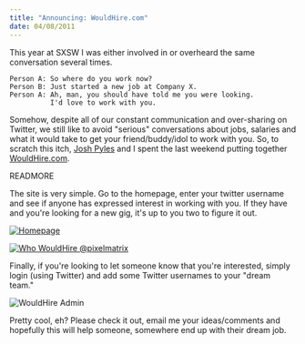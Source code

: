 ```yaml
--- 
title: "Announcing: WouldHire.com"
date: 04/08/2011
---
```


[Josh Pyles]: http://pixelmatrixdesign.com/

This year at SXSW I was either involved in or overheard the same conversation several times. 

    Person A: So where do you work now?
    Person B: Just started a new job at Company X.
    Person A: Ah, man, you should have told me you were looking. 
              I'd love to work with you.

Somehow, despite all of our constant communication and over-sharing on Twitter, we still like to avoid "serious" conversations about jobs, salaries and what it would take to get your friend/buddy/idol to work with you. So, to scratch this itch, [Josh Pyles] and I spent the last weekend putting together <a href="http://wouldhire.com">WouldHire.com</a>.

READMORE

The site is very simple. Go to the homepage, enter your twitter username and see if anyone has expressed interest in working with you. If they have and you're looking for a new gig, it's up to you two to figure it out.

<a href="http://wouldhire.com"><img src="http://src.sencha.io/-30/http://awardwinningfjords.com/images/WouldHire-homepage.png" alt="Homepage"></a>

<a href="http://who.wouldhire.com/pixelmatrix"><img src="http://src.sencha.io/-30/http://awardwinningfjords.com/images/WouldHire-who.png" alt="Who WouldHire @pixelmatrix"></a>

Finally, if you're looking to let someone know that you're interested, simply login (using Twitter) and add some Twitter usernames to your "dream team."

<img src="http://src.sencha.io/-30/http://awardwinningfjords.com/images/WouldHire-admin.png" alt="WouldHire Admin">

Pretty cool, eh? Please check it out, email me your ideas/comments and hopefully this will help someone, somewhere end up with their dream job.